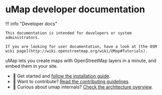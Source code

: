 # uMap developer documentation

!!! info "Developer docs"

    This documentation is intended for developers or system administrators.
    
    If you are looking for user documentation, have a look at [the OSM wiki page](http://wiki.openstreetmap.org/wiki/UMap#Tutorials).

uMap lets you create maps with OpenStreetMap layers in a minute, and embed them in your site.

- 🤗 Get started and [follow the installation guide](install.md).
- 🤩 Want to contribute? [Read the contributing guidelines](contributing.md).
- 🤔 Curious about umap internals? [Check the architecture overview](architecture/overview.md).